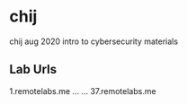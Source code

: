 # chij
chij aug 2020 intro to cybersecurity materials

## Lab Urls
1.remotelabs.me
...
...
37.remotelabs.me

